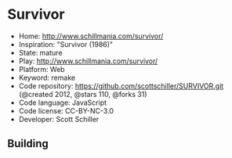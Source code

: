 # Survivor

- Home: http://www.schillmania.com/survivor/
- Inspiration: "Survivor (1986)"
- State: mature
- Play: http://www.schillmania.com/survivor/
- Platform: Web
- Keyword: remake
- Code repository: https://github.com/scottschiller/SURVIVOR.git (@created 2012, @stars 110, @forks 31)
- Code language: JavaScript
- Code license: CC-BY-NC-3.0
- Developer: Scott Schiller

## Building
